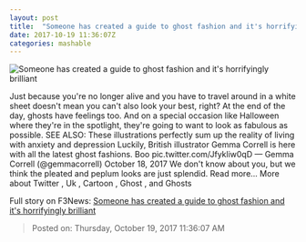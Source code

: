 ```yaml
---
layout: post
title:  "Someone has created a guide to ghost fashion and it's horrifyingly brilliant"
date: 2017-10-19 11:36:07Z
categories: mashable
---
```


![Someone has created a guide to ghost fashion and it's horrifyingly brilliant](https://i.amz.mshcdn.com/uvsj9IO370FCDLv1oeZ_5jbnjFw=/1200x630/2017%2F10%2F19%2F66%2Fa8e7f3ff1fe84b4caa27772b181106b0.afc8a.jpg)

Just because you're no longer alive and you have to travel around in a white sheet doesn't mean you can't also look your best, right? At the end of the day, ghosts have feelings too. And on a special occasion like Halloween where they're in the spotlight, they're going to want to look as fabulous as possible. SEE ALSO: These illustrations perfectly sum up the reality of living with anxiety and depression Luckily, British illustrator Gemma Correll is here with all the latest ghost fashions. Boo pic.twitter.com/Jfykliw0qD — Gemma Correll (@gemmacorrell) October 18, 2017 We don't know about you, but we think the pleated and peplum looks are just splendid. Read more... More about Twitter , Uk , Cartoon , Ghost , and Ghosts


Full story on F3News: [Someone has created a guide to ghost fashion and it's horrifyingly brilliant](http://www.f3nws.com/n/pSYMqG)

> Posted on: Thursday, October 19, 2017 11:36:07 AM
